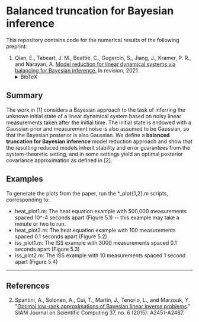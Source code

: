 # Balanced truncation for Bayesian inference

This repository contains code for the numerical results of the following preprint:

1. Qian, E., Tabeart, J. M., Beattie, C., Gugercin, S., Jiang, J., Kramer, P. R., and Narayan, A.
[Model reduction for linear dynamical systems via balancing for Bayesian inference.](https://arxiv.org/abs/2111.13246)
In revision, 2021.<details><summary>BibTeX</summary><pre>
@article{Qian2021Balancing,
    title   = {Model reduction for linear dynamical systems via balancing for Bayesian inference},
    author  = {Qian, E. and Tabeart, J. M. and Beattie, C. and Gugercin, S. and Jiang, J. and Kramer, P. R. and Narayan, A.},
    journal = {arXiv:2111.13246},
    url     = {https://arxiv.org/abs/2111.13246},
    year    = {2021},
}</pre></details>

## Summary
The work in [1] considers a Bayesian approach to the task of inferring the unknown initial state of a linear dynamical system based on noisy linear measurements taken after the initial time. The initial state is endowed with a Gaussian prior and measurement noise is also assumed to be Gaussian, so that the Bayesian posterior is also Gaussian. We define a <b>balanced truncation for Bayesian inference</b> model reduction approach and show that the resulting reduced models inherit stability and error guarantees from the system-theoretic setting, and in some settings yield an optimal posterior covariance approximation as defined in [2].

## Examples
To generate the plots from the paper, run the *_plot{1,2}.m scripts, corresponding to:
* heat_plot1.m: The heat equation example with 500,000 measurements spaced 10^-4 seconds apart (Figure 5.1) -- this example may take a minute or two to run.
* heat_plot2.m: The heat equation example with 100 measurements spaced 0.1 seconds apart (Figure 5.2)
* iss_plot1.m: The ISS example with 3000 measurements spaced 0.1 seconds apart (Figure 5.3)
* iss_plot2.m: The ISS example with 10 measurements spaced 1 second apart (Figure 5.4)

---
## References
2. Spantini, A., Solonen, A., Cui, T., Martin, J., Tenorio, L., and Marzouk, Y. "[Optimal low-rank approximations of Bayesian linear inverse problems](https://epubs.siam.org/doi/pdf/10.1137/140977308?casa_token=CaYk5XimLkoAAAAA:-WjPu7U7kT8q3WZU66efl5X6GPylJOcnJM7XuOyy-I00LLa0vo9478Tv4BeNFoO67EwOsvl78Q)." SIAM Journal on Scientific Computing 37, no. 6 (2015): A2451-A2487.
